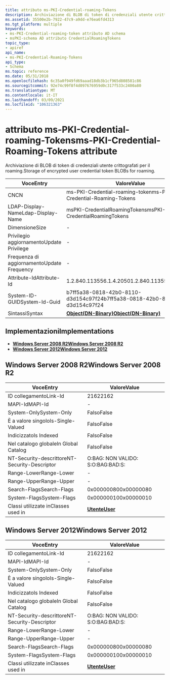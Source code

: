 ```yaml
---
title: attributo ms-PKI-Credential-roaming-Tokens
description: Archiviazione di BLOB di token di credenziali utente crittografati per il roaming. | attributo ms-PKI-Credential-roaming-Tokens
ms.assetid: 35500e2b-7922-47c9-a9dd-e76ea6fd4313
ms.tgt_platform: multiple
keywords:
- ms-PKI-Credential-roaming-token attributo AD schema
- msPKI-schema AD attributo CredentialRoamingTokens
topic_type:
- apiref
api_name:
- ms-PKI-Credential-Roaming-Tokens
api_type:
- Schema
ms.topic: reference
ms.date: 05/31/2018
ms.openlocfilehash: 6c35a0f949fd69aaad18db3b1cf965d808581c86
ms.sourcegitcommit: 92e74c99f8f4d097676959d0c317f533c2400a80
ms.translationtype: MT
ms.contentlocale: it-IT
ms.lasthandoff: 03/09/2021
ms.locfileid: "106321363"
---
```

# <a name="ms-pki-credential-roaming-tokens-attribute"></a><span data-ttu-id="11425-106">attributo ms-PKI-Credential-roaming-Tokens</span><span class="sxs-lookup"><span data-stu-id="11425-106">ms-PKI-Credential-Roaming-Tokens attribute</span></span>

<span data-ttu-id="11425-107">Archiviazione di BLOB di token di credenziali utente crittografati per il roaming.</span><span class="sxs-lookup"><span data-stu-id="11425-107">Storage of encrypted user credential token BLOBs for roaming.</span></span>



| <span data-ttu-id="11425-108">Voce</span><span class="sxs-lookup"><span data-stu-id="11425-108">Entry</span></span> | <span data-ttu-id="11425-109">Valore</span><span class="sxs-lookup"><span data-stu-id="11425-109">Value</span></span> |
|-------------------|-------------------------------------------------|
| <span data-ttu-id="11425-110">CN</span><span class="sxs-lookup"><span data-stu-id="11425-110">CN</span></span>                | <span data-ttu-id="11425-111">ms-PKI-Credential-roaming-token</span><span class="sxs-lookup"><span data-stu-id="11425-111">ms-PKI-Credential-Roaming-Tokens</span></span>                |
| <span data-ttu-id="11425-112">LDAP-Display-Name</span><span class="sxs-lookup"><span data-stu-id="11425-112">Ldap-Display-Name</span></span> | <span data-ttu-id="11425-113">msPKI-CredentialRoamingTokens</span><span class="sxs-lookup"><span data-stu-id="11425-113">msPKI-CredentialRoamingTokens</span></span>                   |
| <span data-ttu-id="11425-114">Dimensione</span><span class="sxs-lookup"><span data-stu-id="11425-114">Size</span></span>              | \-                                              |
| <span data-ttu-id="11425-115">Privilegio aggiornamento</span><span class="sxs-lookup"><span data-stu-id="11425-115">Update Privilege</span></span>  | \-                                              |
| <span data-ttu-id="11425-116">Frequenza di aggiornamento</span><span class="sxs-lookup"><span data-stu-id="11425-116">Update Frequency</span></span>  | \-                                              |
| <span data-ttu-id="11425-117">Attribute-Id</span><span class="sxs-lookup"><span data-stu-id="11425-117">Attribute-Id</span></span>      | <span data-ttu-id="11425-118">1.2.840.113556.1.4.2050</span><span class="sxs-lookup"><span data-stu-id="11425-118">1.2.840.113556.1.4.2050</span></span>                         |
| <span data-ttu-id="11425-119">System-ID-GUID</span><span class="sxs-lookup"><span data-stu-id="11425-119">System-Id-Guid</span></span>    | <span data-ttu-id="11425-120">b7ff5a38-0818-42b0-8110-d3d154c97f24</span><span class="sxs-lookup"><span data-stu-id="11425-120">b7ff5a38-0818-42b0-8110-d3d154c97f24</span></span>            |
| <span data-ttu-id="11425-121">Sintassi</span><span class="sxs-lookup"><span data-stu-id="11425-121">Syntax</span></span>            | [<span data-ttu-id="11425-122">**Object(DN-Binary)**</span><span class="sxs-lookup"><span data-stu-id="11425-122">**Object(DN-Binary)**</span></span>](s-object-dn-binary.md) |



## <a name="implementations"></a><span data-ttu-id="11425-123">Implementazioni</span><span class="sxs-lookup"><span data-stu-id="11425-123">Implementations</span></span>

-   [<span data-ttu-id="11425-124">**Windows Server 2008 R2**</span><span class="sxs-lookup"><span data-stu-id="11425-124">**Windows Server 2008 R2**</span></span>](#windows-server-2008-r2)
-   [<span data-ttu-id="11425-125">**Windows Server 2012**</span><span class="sxs-lookup"><span data-stu-id="11425-125">**Windows Server 2012**</span></span>](#windows-server-2012)

## <a name="windows-server-2008-r2"></a><span data-ttu-id="11425-126">Windows Server 2008 R2</span><span class="sxs-lookup"><span data-stu-id="11425-126">Windows Server 2008 R2</span></span>



| <span data-ttu-id="11425-127">Voce</span><span class="sxs-lookup"><span data-stu-id="11425-127">Entry</span></span> | <span data-ttu-id="11425-128">Valore</span><span class="sxs-lookup"><span data-stu-id="11425-128">Value</span></span> |
|------------------------|-----------------------------------|
| <span data-ttu-id="11425-129">ID collegamento</span><span class="sxs-lookup"><span data-stu-id="11425-129">Link-Id</span></span>                | <span data-ttu-id="11425-130">2162</span><span class="sxs-lookup"><span data-stu-id="11425-130">2162</span></span>                              |
| <span data-ttu-id="11425-131">MAPI-Id</span><span class="sxs-lookup"><span data-stu-id="11425-131">MAPI-Id</span></span>                | \-                                |
| <span data-ttu-id="11425-132">System-Only</span><span class="sxs-lookup"><span data-stu-id="11425-132">System-Only</span></span>            | <span data-ttu-id="11425-133">Falso</span><span class="sxs-lookup"><span data-stu-id="11425-133">False</span></span>                             |
| <span data-ttu-id="11425-134">È a valore singolo</span><span class="sxs-lookup"><span data-stu-id="11425-134">Is-Single-Valued</span></span>       | <span data-ttu-id="11425-135">Falso</span><span class="sxs-lookup"><span data-stu-id="11425-135">False</span></span>                             |
| <span data-ttu-id="11425-136">Indicizzato</span><span class="sxs-lookup"><span data-stu-id="11425-136">Is Indexed</span></span>             | <span data-ttu-id="11425-137">Falso</span><span class="sxs-lookup"><span data-stu-id="11425-137">False</span></span>                             |
| <span data-ttu-id="11425-138">Nel catalogo globale</span><span class="sxs-lookup"><span data-stu-id="11425-138">In Global Catalog</span></span>      | <span data-ttu-id="11425-139">Falso</span><span class="sxs-lookup"><span data-stu-id="11425-139">False</span></span>                             |
| <span data-ttu-id="11425-140">NT-Security-descrittore</span><span class="sxs-lookup"><span data-stu-id="11425-140">NT-Security-Descriptor</span></span> | <span data-ttu-id="11425-141">O:BAG: NON VALIDO: S:</span><span class="sxs-lookup"><span data-stu-id="11425-141">O:BAG:BAD:S:</span></span>                      |
| <span data-ttu-id="11425-142">Range-Lower</span><span class="sxs-lookup"><span data-stu-id="11425-142">Range-Lower</span></span>            | \-                                |
| <span data-ttu-id="11425-143">Range-Upper</span><span class="sxs-lookup"><span data-stu-id="11425-143">Range-Upper</span></span>            | \-                                |
| <span data-ttu-id="11425-144">Search-Flags</span><span class="sxs-lookup"><span data-stu-id="11425-144">Search-Flags</span></span>           | <span data-ttu-id="11425-145">0x00000080</span><span class="sxs-lookup"><span data-stu-id="11425-145">0x00000080</span></span>                        |
| <span data-ttu-id="11425-146">System-Flags</span><span class="sxs-lookup"><span data-stu-id="11425-146">System-Flags</span></span>           | <span data-ttu-id="11425-147">0x00000010</span><span class="sxs-lookup"><span data-stu-id="11425-147">0x00000010</span></span>                        |
| <span data-ttu-id="11425-148">Classi utilizzate in</span><span class="sxs-lookup"><span data-stu-id="11425-148">Classes used in</span></span>        | [<span data-ttu-id="11425-149">**Utente**</span><span class="sxs-lookup"><span data-stu-id="11425-149">**User**</span></span>](c-user.md)<br/> |



## <a name="windows-server-2012"></a><span data-ttu-id="11425-150">Windows Server 2012</span><span class="sxs-lookup"><span data-stu-id="11425-150">Windows Server 2012</span></span>



| <span data-ttu-id="11425-151">Voce</span><span class="sxs-lookup"><span data-stu-id="11425-151">Entry</span></span> | <span data-ttu-id="11425-152">Valore</span><span class="sxs-lookup"><span data-stu-id="11425-152">Value</span></span> |
|------------------------|-----------------------------------|
| <span data-ttu-id="11425-153">ID collegamento</span><span class="sxs-lookup"><span data-stu-id="11425-153">Link-Id</span></span>                | <span data-ttu-id="11425-154">2162</span><span class="sxs-lookup"><span data-stu-id="11425-154">2162</span></span>                              |
| <span data-ttu-id="11425-155">MAPI-Id</span><span class="sxs-lookup"><span data-stu-id="11425-155">MAPI-Id</span></span>                | \-                                |
| <span data-ttu-id="11425-156">System-Only</span><span class="sxs-lookup"><span data-stu-id="11425-156">System-Only</span></span>            | <span data-ttu-id="11425-157">Falso</span><span class="sxs-lookup"><span data-stu-id="11425-157">False</span></span>                             |
| <span data-ttu-id="11425-158">È a valore singolo</span><span class="sxs-lookup"><span data-stu-id="11425-158">Is-Single-Valued</span></span>       | <span data-ttu-id="11425-159">Falso</span><span class="sxs-lookup"><span data-stu-id="11425-159">False</span></span>                             |
| <span data-ttu-id="11425-160">Indicizzato</span><span class="sxs-lookup"><span data-stu-id="11425-160">Is Indexed</span></span>             | <span data-ttu-id="11425-161">Falso</span><span class="sxs-lookup"><span data-stu-id="11425-161">False</span></span>                             |
| <span data-ttu-id="11425-162">Nel catalogo globale</span><span class="sxs-lookup"><span data-stu-id="11425-162">In Global Catalog</span></span>      | <span data-ttu-id="11425-163">Falso</span><span class="sxs-lookup"><span data-stu-id="11425-163">False</span></span>                             |
| <span data-ttu-id="11425-164">NT-Security-descrittore</span><span class="sxs-lookup"><span data-stu-id="11425-164">NT-Security-Descriptor</span></span> | <span data-ttu-id="11425-165">O:BAG: NON VALIDO: S:</span><span class="sxs-lookup"><span data-stu-id="11425-165">O:BAG:BAD:S:</span></span>                      |
| <span data-ttu-id="11425-166">Range-Lower</span><span class="sxs-lookup"><span data-stu-id="11425-166">Range-Lower</span></span>            | \-                                |
| <span data-ttu-id="11425-167">Range-Upper</span><span class="sxs-lookup"><span data-stu-id="11425-167">Range-Upper</span></span>            | \-                                |
| <span data-ttu-id="11425-168">Search-Flags</span><span class="sxs-lookup"><span data-stu-id="11425-168">Search-Flags</span></span>           | <span data-ttu-id="11425-169">0x00000080</span><span class="sxs-lookup"><span data-stu-id="11425-169">0x00000080</span></span>                        |
| <span data-ttu-id="11425-170">System-Flags</span><span class="sxs-lookup"><span data-stu-id="11425-170">System-Flags</span></span>           | <span data-ttu-id="11425-171">0x00000010</span><span class="sxs-lookup"><span data-stu-id="11425-171">0x00000010</span></span>                        |
| <span data-ttu-id="11425-172">Classi utilizzate in</span><span class="sxs-lookup"><span data-stu-id="11425-172">Classes used in</span></span>        | [<span data-ttu-id="11425-173">**Utente**</span><span class="sxs-lookup"><span data-stu-id="11425-173">**User**</span></span>](c-user.md)<br/> |



 

 





